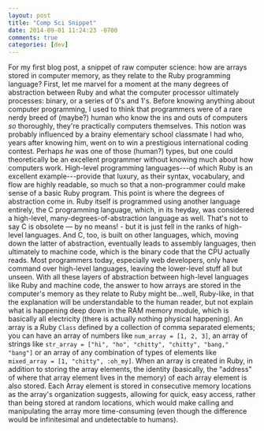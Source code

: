 ```yaml
---
layout: post
title: "Comp Sci Snippet"
date: 2014-09-01 11:24:23 -0700
comments: true
categories: [dev]
---
```

For my first blog post, a snippet of raw computer science: how are arrays stored in computer memory, as they relate to the Ruby programming language? First, let me marvel for a moment at the many degrees of abstraction between Ruby and what the computer processor ultimately processes: binary, or a series of 0's and 1's. Before knowing anything about computer programming, I used to think that programmers were of a rare nerdy breed of (maybe?) human who know the ins and outs of computers *so* thoroughly, they're practically computers themselves. This notion was probably influenced by a brainy elementary school classmate I had who, years after knowing him, went on to win a prestigious international coding contest. Perhaps *he* was one of those (human?) types, but one could theoretically be an excellent programmer without knowing much about how computers work. High-level programming languages---of which Ruby is an excellent example---provide that luxury, as their syntax, vocabulary, and flow are highly readable, so much so that a non-programmer could make sense of a basic Ruby program. This point is where the degrees of abstraction come in. Ruby itself is programmed using another language entirely, the C programming language, which, in its heyday, was considered a high-level, many-degrees-of-abstraction language as well. That's not to say C is obsolete — by no means! - but it is just fell in the ranks of high-level languages. And C, too, is built on other languages, which, moving down the latter of abstraction, eventually leads to assembly languages, then ultimately to machine code, which is the binary code that the CPU actually reads. Most programmers today, especially web developers, only have command over high-level languages, leaving the lower-level stuff all but unseen.
    With all these layers of abstraction between high-level languages like Ruby and machine code, the answer to how arrays
are stored in the computer's memory as they relate to Ruby might be...well, Ruby-like, in that the explanation will be understandable to the human reader, but not explain what is happening deep down in the RAM memory module, which is basically all electricity (there is actually nothing physical happening). An array is a Ruby `Class` defined by a collection of comma separated elements; you can have an array of numbers like `num_array = [1, 2, 3]`, an array of strings like `str_array = ["hi", "ho", "chitty", "chitty", "bang," "bang"]` or an array of any combination of types of elements like `mixed_array = [1, "chitty", :oh_my]`. When an array is created in Ruby, in addition to storing the array elements, the identity (basically, the "address" of where that array element lives in the memory) of each array element is also stored. Each Array element is stored in consecutive memory locations as the array's organization suggests, allowing for quick, easy access, rather than being stored at random locations, which would make calling and manipulating the array more time-consuming (even though the difference would be infinitesimal and undetectable to humans).








